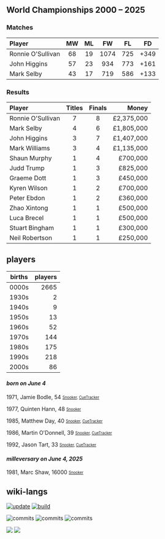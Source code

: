 ## World Championships 2000 – 2025
### Matches
|Player|MW|ML|FW|FL|FD|
|:-|:-:|:-:|:-:|:-:|:-:|
|Ronnie O'Sullivan|68|19|1074|725|+349|
|John Higgins|57|23|934|773|+161|
|Mark Selby|43|17|719|586|+133|

### Results
|Player|Titles|Finals|Money|
|:-|:-:|:-:|-:|
|Ronnie O'Sullivan|7|8|£2,375,000|
|Mark Selby|4|6|£1,805,000|
|John Higgins|3|7|£1,407,000|
|Mark Williams|3|4|£1,135,000|
|Shaun Murphy|1|4|£700,000|
|Judd Trump|1|3|£825,000|
|Graeme Dott|1|3|£450,000|
|Kyren Wilson|1|2|£700,000|
|Peter Ebdon|1|2|£360,000|
|Zhao Xintong|1|1|£500,000|
|Luca Brecel|1|1|£500,000|
|Stuart Bingham|1|1|£300,000|
|Neil Robertson|1|1|£250,000|

## players
| births | players |
| :----: | ------: |
| 0000s | 2665 |
| 1930s | 2 |
| 1940s | 9 |
| 1950s | 13 |
| 1960s | 52 |
| 1970s | 144 |
| 1980s | 175 |
| 1990s | 218 |
| 2000s | 86 |

#### ***born on June  4***
1971, Jamie Bodle, 54 <sub><sup>[Snooker](http://www.snooker.org/res/index.asp?player=1283), [CueTracker](http://cuetracker.net/Players/jamie-bodle/)</sup></sub>

1977, Quinten Hann, 48 <sub><sup>[Snooker](http://www.snooker.org/res/index.asp?player=2745)</sup></sub>

1985, Matthew Day, 40 <sub><sup>[Snooker](http://www.snooker.org/res/index.asp?player=423), [CueTracker](http://cuetracker.net/Players/matthew-day/)</sup></sub>

1986, Martin O'Donnell, 39 <sub><sup>[Snooker](http://www.snooker.org/res/index.asp?player=120), [CueTracker](http://cuetracker.net/Players/martin-odonnell/)</sup></sub>

1992, Jason Tart, 33 <sub><sup>[Snooker](http://www.snooker.org/res/index.asp?player=540), [CueTracker](http://cuetracker.net/Players/jason-tart/)</sup></sub>


#### ***milleversary on June  4, 2025***
1981, Marc Shaw, 16000 <sub><sup>[Snooker](http://www.snooker.org/res/index.asp?player=2900)</sup></sub>



## wiki-langs
[![update](https://github.com/dreamerminsk/wiki-langs/actions/workflows/update-tables.yml/badge.svg)](https://github.com/dreamerminsk/wiki-langs/actions/workflows/update-tables.yml)
[![build](https://github.com/dreamerminsk/wiki-langs/actions/workflows/build.yml/badge.svg)](https://github.com/dreamerminsk/wiki-langs/actions/workflows/build.yml)

![commits](https://img.shields.io/github/commit-activity/y/dreamerminsk/wiki-langs)
![commits](https://img.shields.io/github/commit-activity/m/dreamerminsk/wiki-langs)
![commits](https://img.shields.io/github/commit-activity/w/dreamerminsk/wiki-langs)

![](https://img.shields.io/github/languages/code-size/dreamerminsk/wiki-langs)
![](https://img.shields.io/github/repo-size/dreamerminsk/wiki-langs)

